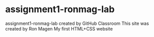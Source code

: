# assignment1-ronmag-lab
assignment1-ronmag-lab created by GitHub Classroom
This site was created by Ron Magen
My first HTML+CSS website

